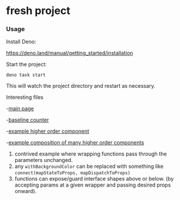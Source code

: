 # fresh project

### Usage

Install Deno:


https://deno.land/manual/getting_started/installation


Start the project:

```
deno task start
```

This will watch the project directory and restart as necessary.

Interesting files

-[main page](routes/index.tsx)

-[baseline counter](islands/Counter.tsx)

-[example higher order component](utils/withBackgroundColor.tsx)

-[example composition of many higher order components](islands/SuperCounter.ts)
1. contrived example where wrapping functions pass through the parameters unchanged.
2. any `withBackgroundColor` can be replaced with something like `connect(mapStateToProps, mapDispatchToProps)`
3. functions can expose/guard interface shapes above or below. (by accepting params at a given wrapper and passing desired props onward).
